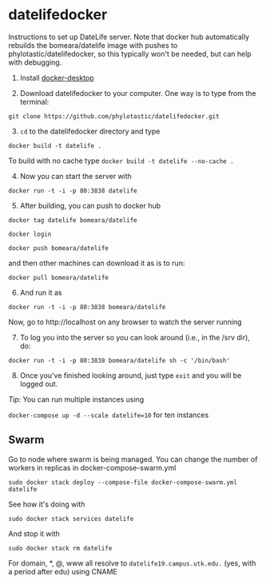 # datelifedocker

Instructions to set up DateLife server. Note that docker hub automatically rebuilds the bomeara/datelife image with pushes to phylotastic/datelifedocker, so this typically won't be needed, but can help with debugging.

1. Install [docker-desktop](https://www.docker.com/products/docker-desktop)

2. Download datelifedocker to your computer. One way is to type from the terminal:

```
git clone https://github.com/phylotastic/datelifedocker.git
```

3. `cd` to the datelifedocker directory and type

`docker build -t datelife .`

To build with no cache type `docker build -t datelife --no-cache .`

4. Now you can start the server with

`docker run -t -i -p 80:3838 datelife`

5. After building, you can push to docker hub

`docker tag datelife bomeara/datelife`

`docker login`

`docker push bomeara/datelife`

and then other machines can download it as is to run:

`docker pull bomeara/datelife`

6. And run it as

`docker run -t -i -p 80:3838 bomeara/datelife`

Now, go to http://localhost on any browser to watch the server running

7. To log you into the server so you can look around (i.e., in the /srv dir), do:

`docker run -t -i -p 80:3838 bomeara/datelife sh -c '/bin/bash'`

8. Once you've finished looking around, just type `exit` and you will be logged out.

*Tip:* You can run multiple instances using

`docker-compose up -d --scale datelife=10` for ten instances

## Swarm

Go to node where swarm is being managed. You can change the number of workers in replicas in docker-compose-swarm.yml

`sudo docker stack deploy --compose-file docker-compose-swarm.yml datelife`

See how it's doing with

`sudo docker stack services datelife`

And stop it with

`sudo docker stack rm datelife`

For domain, *, @, www all resolve to `datelife19.campus.utk.edu.` (yes, with a period after edu) using CNAME
